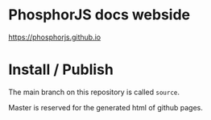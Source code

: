 # PhosphorJS docs webside

https://phosphorjs.github.io

# Install / Publish

The main branch  on this repository is called `source`. 

Master is reserved for the generated html of github pages. 



